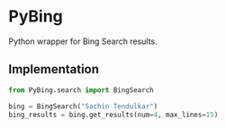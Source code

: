 # PyBing
Python wrapper for Bing Search results.

## Implementation

```python
from PyBing.search import BingSearch

bing = BingSearch("Sachin Tendulkar")
bing_results = bing.get_results(num=4, max_lines=15)
```

